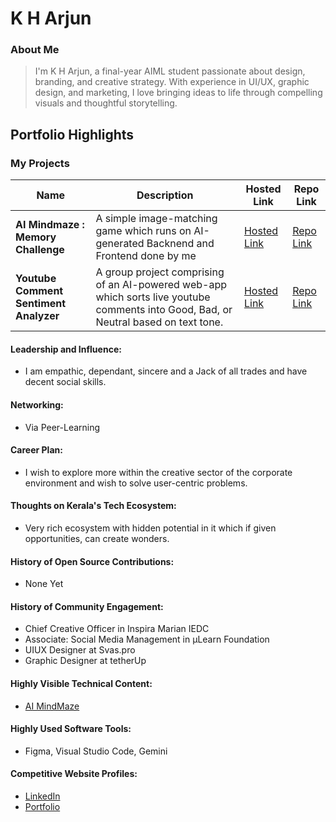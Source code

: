 # K H Arjun 

### About Me

>I'm K H Arjun, a final-year AIML student passionate about design, branding, and creative strategy. With experience in UI/UX, graphic design, and marketing, I love bringing ideas to life through compelling visuals and thoughtful storytelling.


## Portfolio Highlights

### My Projects

| Name                | Description                                                               | Hosted Link                              | Repo Link                                                      |
|---------------------|---------------------------------------------------------------------------|------------------------------------------|----------------------------------------------------------------|
| **AI Mindmaze : Memory Challenge**  | A simple image-matching game which runs on AI-generated Backnend and Frontend done by me                                              | [Hosted Link](https://arjunkh2004.github.io/Memory-Guesser/)    | [Repo Link](https://github.com/ArjunKH2004/Memory-Guesser)             |
| **Youtube Comment Sentiment Analyzer**  | A group project comprising of an AI-powered web-app which sorts live youtube comments into Good, Bad, or Neutral based on text tone.                                              | [Hosted Link](https://miniproject-v2.streamlit.app/)    | [Repo Link](https://github.com/ArjunKH2004/MiniProject-v2)             |


#### Leadership and Influence:

- I am empathic, dependant, sincere and a Jack of all trades and have decent social skills.

#### Networking:

- Via Peer-Learning

#### Career Plan:

- I wish to explore more within the creative sector of the corporate environment and wish to solve user-centric problems.

#### Thoughts on Kerala's Tech Ecosystem:

- Very rich ecosystem with hidden potential in it which if given opportunities, can create wonders.

#### History of Open Source Contributions:

- None Yet

#### History of Community Engagement:

-  Chief Creative Officer in Inspira Marian IEDC
-  Associate: Social Media Management in µLearn Foundation
-  UIUX Designer at Svas.pro
-  Graphic Designer at tetherUp

  
#### Highly Visible Technical Content:

- [AI MindMaze](https://arjunkh2004.github.io/Memory-Guesser/)

#### Highly Used Software Tools:

- Figma, Visual Studio Code, Gemini

#### Competitive Website Profiles:

- [LinkedIn](https://www.linkedin.com/in/kharjun)
- [Portfolio](bit.ly/kharjun-portfolio)
